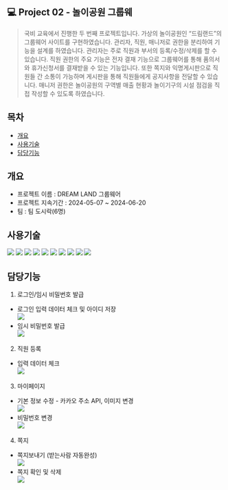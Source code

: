## 💻 Project 02 - 놀이공원 그룹웨
> 국비 교육에서 진행한 두 번째 프로젝트입니다. 가상의 놀이공원인  “드림랜드”의 그룹웨어 사이트를 구현하였습니다. 관리자, 직원, 매니저로 권한을 분리하여 기능을 설계를 하였습니다.  관리자는 주로 직원과 부서의 등록/수정/삭제를 할 수 있습니다. 직원 권한의 주요 기능은 전자 결재 기능으로 그룹웨어를 통해 품의서와 휴가신청서를 결재받을 수 있는 기능입니다. 또한 쪽지와 익명게시판으로 직원들 간 소통이 가능하며 게시판을 통해 직원들에게 공지사항을 전달할 수 있습니다. 매니저 권한은 놀이공원의 구역별 매출 현황과 놀이기구의 시설 점검을 직접 작성할 수 있도록 하였습니다.
> 
## 목차
- [개요](#개요)
- [사용기술](#사용기술)
- [담당기능](#담당기능)

## 개요
- 프로젝트 이름 : DREAM LAND 그룹웨어
- 프로젝트 지속기간 : 2024-05-07 ~ 2024-06-20
- 팀 : 팀 도시락(6명)

## 사용기술
<img src="https://img.shields.io/badge/java-007396?style=for-the-badge&logo=java&logoColor=white"> <img src="https://img.shields.io/badge/html5-E34F26?style=for-the-badge&logo=html5&logoColor=white"> <img src="https://img.shields.io/badge/css-1572B6?style=for-the-badge&logo=css3&logoColor=white"> <img src="https://img.shields.io/badge/javascript-F7DF1E?style=for-the-badge&logo=javascript&logoColor=black"> <img src="https://img.shields.io/badge/jquery-0769AD?style=for-the-badge&logo=jquery&logoColor=white"> <img src="https://img.shields.io/badge/oracle-F80000?style=for-the-badge&logo=oracle&logoColor=white"> <img src="https://img.shields.io/badge/springboot-6DB33F?style=for-the-badge&logo=springboot&logoColor=white"> <img src="https://img.shields.io/badge/apache tomcat-F8DC75?style=for-the-badge&logo=apachetomcat&logoColor=white"> <img src="https://img.shields.io/badge/github-181717?style=for-the-badge&logo=github&logoColor=white"> <img src="https://img.shields.io/badge/bootstrap-7952B3?style=for-the-badge&logo=bootstrap&logoColor=white">


## 담당기능

1. 로그인/임시 비밀번호 발급
- 로그인 입력 데이터 체크 및 아이디 저장
  <br><img src="https://github.com/user-attachments/assets/bd351397-50e9-43e6-aff0-93f6ad969d65"></br>
- 임시 비밀번호 발급
  <br><img src="https://github.com/user-attachments/assets/ccd2c120-d1a4-4bbc-a5cd-abb3622c64d7"></br>

2. 직원 등록
- 입력 데이터 체크
  <br><img src="https://github.com/user-attachments/assets/ac7818f8-6c79-4850-860d-8220477ec74f"></br>

3. 마이페이지
- 기본 정보 수정 - 카카오 주소 API, 이미지 변경
  <br><img src="https://github.com/user-attachments/assets/8de4e6f4-ec5b-403f-b79a-bb9d24f11585"></br>
- 비밀번호 변경
  <br><img src="https://github.com/user-attachments/assets/1d7381f5-5df9-4d7d-ae65-458095855fa7"></br>

4. 쪽지
- 쪽지보내기 (받는사람 자동완성)
  <br><img src="https://github.com/user-attachments/assets/956fc6d6-e7f5-4091-a61c-2cc6195ac27e"></br>
- 쪽지 확인 및 삭제
  <br><img src="https://github.com/user-attachments/assets/3098e56d-436c-4e82-948a-fbf2282b0bfc"></br>
